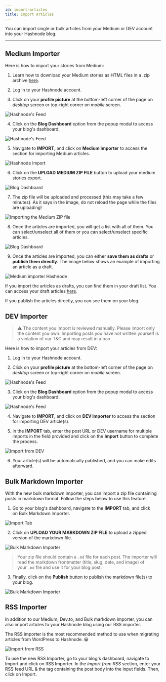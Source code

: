 ```yaml
---
id: import-articles
title: Import Articles
---
```


You can import single or bulk articles from your Medium or DEV account into your Hashnode blog.

---

## Medium Importer

Here is how to import your stories from Medium:

1. Learn how to download your Medium stories as HTML files in a .zip archive [here](https://help.medium.com/hc/en-us/articles/115004745787-Download-your-information).

2. Log in to your Hashnode account.

3. Click on your **profile picture** at the bottom-left corner of the page on *desktop* screen or top-right corner on *mobile* screen.

![Hashnode's Feed](https://cdn.hashnode.com/res/hashnode/image/upload/v1616492775188/7u9FsH_We.png?auto=compress)

4. Click on the **Blog Dashboard** option from the popup modal to access your blog's dashboard.

![Hashnode's Feed](https://cdn.hashnode.com/res/hashnode/image/upload/v1616495148429/anxbO8ZqM.png?auto=compress)

5. Navigate to **IMPORT**, and click on **Medium Importer** to access the section for importing Medium articles.

![Hashnode Import](https://cdn.hashnode.com/res/hashnode/image/upload/v1627373897537/OmynTEOw9.png?auto=compress)

6. Click on the **UPLOAD MEDIUM ZIP FILE** button to upload your medium stories export.

![Blog Dashboard](https://cdn.hashnode.com/res/hashnode/image/upload/v1627374095978/Z3E3FZK3W.png?auto=compress)

7. The zip file will be uploaded and processed (this may take a few minutes). As it says in the image, do not reload the page while the files are uploading!

![Importing the Medium ZIP file](https://cdn.hashnode.com/res/hashnode/image/upload/v1627286474500/Y-mnVB1e4.png)

8. Once the articles are imported, you will get a list with all of them. You can select/unselect all of them or you can select/unselect specific articles.

![Blog Dashboard](https://cdn.hashnode.com/res/hashnode/image/upload/v1627286763041/LlSOuxLP9.png?auto=compress)

9. Once the articles are imported, you can either **save them as drafts** or **publish them directly**. The image below shows an example of importing an article as a draft.

![Medium importer Hashnode](https://cdn.hashnode.com/res/hashnode/image/upload/v1627287043740/YPC72iLhu.png?auto=compress)

If you import the articles as drafts, you can find them in your draft list. You can access your draft articles [here](https://hashnode.com/drafts).

If you publish the articles directly, you can see them on your blog.

## DEV Importer

> ⚠️ The content you import is reviewed manually. Please import only the content you own. Importing posts you have not written yourself is a violation of our T&C and may result in a ban.

Here is how to import your articles from DEV:

1. Log in to your Hashnode account.

2. Click on your **profile picture** at the bottom-left corner of the page on *desktop* screen or top-right corner on *mobile* screen.

![Hashnode's Feed](https://cdn.hashnode.com/res/hashnode/image/upload/v1616492775188/7u9FsH_We.png?auto=compress)

3. Click on the **Blog Dashboard** option from the popup modal to access your blog's dashboard.

![Hashnode's Feed](https://cdn.hashnode.com/res/hashnode/image/upload/v1616495148429/anxbO8ZqM.png?auto=compress)

4. Navigate to **IMPORT**, and click on **DEV Importer** to access the section for importing DEV article(s). 

5. In the **IMPORT** tab, enter the post URL or DEV username for multiple imports in the field provided and click on the **Import** button to complete the process.

![Import from DEV](https://cdn.hashnode.com/res/hashnode/image/upload/v1611058663876/MWFXkPUUB.png?auto=compress)

6. Your article(s) will be automatically published, and you can make edits afterward.

## Bulk Markdown Importer

With the new bulk markdown importer, you can import a zip file containing posts in markdown format. Follow the steps below to use this feature.

1. Go to your blog's dashboard, navigate to the **IMPORT** tab, and click on Bulk Markdown Importer.

![Import Tab](https://cdn.hashnode.com/res/hashnode/image/upload/v1616574938413/Rjzr672Zq.png?auto=compress)

2. Click on **UPLOAD YOUR MARKDOWN ZIP FILE** to upload a zipped version of the markdown file.

![Bulk Markdown Importer](https://cdn.hashnode.com/res/hashnode/image/upload/v1608287438623/7960gsZzq.png)

> Your zip file should contain a `.md` file for each post. The importer will read the markdown frontmatter (title, slug, date, and image) of your `.md` file and use it for your blog post.

3. Finally, click on the **Publish** button to publish the markdown file(s) to your blog.

![Bulk Markdown Importer](https://cdn.hashnode.com/res/hashnode/image/upload/v1608288165414/nWUcJCZmG.png)

## RSS Importer

In addition to our Medium, Dev.to, and Bulk markdown importer, you can also import articles to your Hashnode blog using our RSS importer. 

The RSS importer is the most recommended method to use when migrating articles from WordPress to Hashnode. 😀

![Import from RSS](https://cdn.hashnode.com/res/hashnode/image/upload/v1616158000163/BAjfQAck9.png?auto=compress)

To use the new RSS Importer, go to your blog's dashboard, navigate to Import and click on RSS Importer. In the *Import from RSS* section, enter your RSS feed URL & the tag containing the post body into the input fields. Then, click on Import.